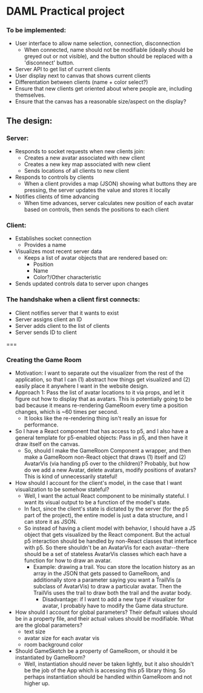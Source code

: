 # DAML Practical project

### To be implemented:
- User interface to allow name selection, connection, disconnection
    - When connected, name should not be modifiable (ideally should be
    greyed out or not visible), and the button should be replaced with a 
    'disconnect' button.
- Server API to get list of current clients
- User display next to canvas that shows current clients
- Differentation between clients (name + color select?)
- Ensure that new clients get oriented about where people are, including
themselves.
- Ensure that the canvas has a reasonable size/aspect on the display?

## The design:

### Server:
- Responds to socket requests when new clients join:
    - Creates a new avatar associated with new client
    - Creates a new key map associated with new client
    - Sends locations of all clients to new client
- Responds to controls by clients
    - When a client provides a map (JSON) showing what buttons they are
    pressing, the server updates the value and stores it locally
- Notifies clients of time advancing
    - When time advances, server calculates new position of each avatar
    based on controls, then sends the positions to each client

### Client:
- Establishes socket connection
    - Provides a name
- Visualizes most recent server data
    - Keeps a list of avatar objects that are rendered based on:
        - Position
        - Name
        - Color?/Other characteristic
- Sends updated controls data to server upon changes

### The handshake when a client first connects:
- Client notifies server that it wants to exist
- Server assigns client an ID
- Server adds client to the list of clients
- Server sends ID to client

===
### Creating the Game Room
- Motivation: I want to separate out the visualizer from the rest of the
application, so that I can (1) abstract how things get visualized and (2)
easily place it anywhere I want in the website design.
- Approach 1: Pass the list of avatar locations to it via props, and let it 
figure out how to display that as avatars. This is potentially going to be
bad because it means re-rendering GameRoom every time a position changes,
which is ~60 times per second.
    - It looks like the re-rendering thing isn't really an issue for
    performance.
- So I have a React component that has access to p5, and I also have a
general template for p5-enabled objects: Pass in p5, and then have it draw 
itself on the canvas.
    - So, should I make the GameRoom Component a wrapper, and then make a
    GameRoom non-React object that draws (1) itself and (2) AvatarVis (via
    handing p5 over to the children)? Probably, but how do we add a new 
    Avatar, delete avatars, modify positions of avatars? This is kind of 
    unnecessarily stateful!
- How should I account for the client's model, in the case that I want
visualization to be somehow stateful?
    - Well, I want the actual React component to be minimally stateful. I 
    want its visual output to be a function of the model's state.
    - In fact, since the client's state is dictated by the server (for
    the p5 part of the project), the entire model is just a data structure,
    and I can store it as JSON.
    - So instead of having a client model with behavior, I should have a
    JS object that gets visualized by the React component. But the actual
    p5 interaction should be handled by non-React classes that interface
    with p5. So there shouldn't be an AvatarVis for each avatar--there should
    be a set of stateless AvatarVis classes which each have a function for
    how to draw an avatar.
        - Example: drawing a trail. You can store the location history as
        an array in the JSON that gets passed to GameRoom, and additionally
        store a parameter saying you want a TrailVis (a subclass of AvatarVis)
        to draw a particular avatar. Then the TrailVis uses the trail to draw
        both the trail and the avatar body.
            - Disadvantage: if I want to add a new type if visualizer for 
            avatar, I probably have to modify the Game data structure.
- How should I account for global parameters? Their default values should be
in a property file, and their actual values should be modifiable. What are the 
global parameters?
    - text size
    - avatar size for each avatar vis
    - room background color
- Should GameSketch be a property of GameRoom, or should it be instantiated
by GameRoom? 
    - Well, instantiation should never be taken lightly, but it also shouldn't
    be the job of the App which is accessing this p5 library thing. So perhaps
    instantiation should be handled within GameRoom and not higher up.